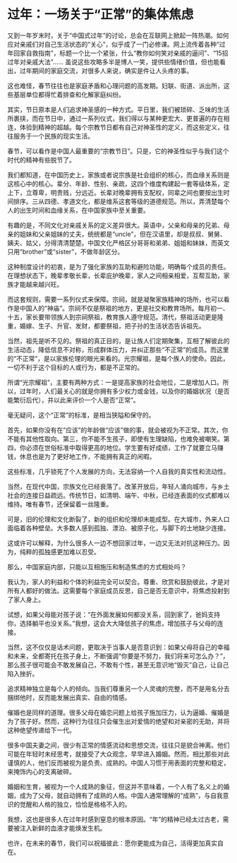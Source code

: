 # 过年：一场关于“正常”的集体焦虑

又到一年岁末时，关于“中国式过年”的讨论，总会在互联网上掀起一阵热潮。如何应对亲戚们对自己生活状态的“关心”，似乎成了一门必修课。网上流传着各种“过年回家自救指南”，标题一个比一个紧张，什么“教你如何笑对亲戚的逼问”、“15招过年对亲戚大法”…… 虽说这些攻略多半是博人一笑，提供些情绪价值，但也能看出，过年期间的家庭交流，对很多人来说，确实是件让人头疼的事。

这也难怪，春节往往也是家庭矛盾和心理问题的高发期。妇联、街道、派出所，这些基层单位都得忙着排查和化解家庭纠纷。

其实，节日原本是人们追求神圣感的一种方式。平日里，我们被琐碎、乏味的生活所裹挟，而在节日中，通过一系列仪式，我们得以与某种更宏大、更普遍的存在相连，体验到精神的超越。每个宗教节日都有自己对神圣性的定义，而这些定义，往往服务于一个民族的现实生活。

春节，可以看作是中国人最重要的“宗教节日”。只是，它的神圣性似乎与我们这个时代的精神有些脱节了。

我们都知道，在中国历史上，家族或者说宗族是社会组织的核心，而血缘关系则是这核心中的核心。辈分、年龄、性别、亲疏，这四个维度构建起一套等级体系，定上下，立尊卑，明贵贱，分远近。长辈对晚辈拥有支配权，同辈之间也要按出生时间排序。三从四德、孝道文化，都是维系这套等级的道德规范。所以，弄清楚每个人的出生时间和血缘关系，在中国家族中至关重要。

有趣的是，不同文化对亲戚关系的定义差异很大。英语中，父亲和母亲的兄弟、母亲的姐妹和父亲姐妹的丈夫，统统都是“uncle”，但在汉语里，却是叔叔、舅舅、姨夫、姑父，分得清清楚楚。中国文化严格区分哥哥和弟弟、姐姐和妹妹，而英文只用“brother”或“sister”，不做年龄区分。

这种制度设计的初衷，是为了强化家族的互助和避险功能，明确每个成员的责任。在理想状态下，晚辈孝敬长辈，长辈庇护晚辈，家人之间相亲相爱，互帮互助，家族才能越来越兴旺。

而这套规则，需要一系列仪式来保障。宗祠，就是凝聚家族精神的场所，也可以看作是中国人的“神庙”。宗祠不仅是祭祖的地方，更是社交和教育场所。每月初一、十五，家长要带领族人到宗祠祭祖，教育族人遵守规范。清代，祭祖活动更是隆重，婚嫁、生子、升官、发财，都要祭祖，把子孙的生活状态告诉祖先。

当然，祖先是听不见的。祭祖的真正目的，是让族人们定期聚集，互相了解彼此的生活动态，降低信息不对称，形成群体压力，并纠正那些“不正常”的成员。而这里的“不正常”，是以家族伦理的眼光来看的。光宗耀祖，是每个族人的使命。因此，一切不利于这个目标的人或行为，都是不正常的。

所谓“光宗耀祖”，主要有两种方式：一是提高家族的社会地位，二是增加人口。所以，过年时，人们最关心的就是你拥有多少权力或金钱，以及你的婚姻状况（是否能繁衍后代），并以此来评价一个人是否“正常”。

毫无疑问，这个“正常”的标准，是相当狭隘和保守的。

首先，如果你没有在“应该”的年龄做“应该”做的事，就会被视为不正常。其次，你不能有其他性取向。第三，你不能不生孩子，即使有生理缺陷，也难免被嘲笑。第四，你必须在世俗标准中取得更高的地位。学生要有好成绩，工作了就要立马赚钱，休息也是为了更好地工作，不能拥有真正的闲暇。

这些标准，几乎锁死了个人发展的方向，无法容纳一个人自我的真实性和流动性。

当然，在现代中国，宗族文化已经衰落了。改革开放后，年轻人涌向城市，与乡土社会的连接日益疏远。传统节日，如清明、端午、中秋，已经连表面的仪式都难以维持。唯有春节，还保留着一丝隆重。

可是，旧的伦理和文化断裂了，新的组织和伦理却未能成型。在大城市，外来人口面临着各种壁垒。大多数人感到孤独、漂泊、被原子化，与脚下的土地缺少连接。

这或许可以解释，为什么很多人一边不想回家过年，一边又无法对抗这种压力。因为，纯粹的孤独感更加难以忍受。

那么，中国家庭内部，只能以互相施压和制造焦虑的方式相处吗？

我认为，家人的利益和个体的利益完全可以契合。尊重、欣赏和鼓励彼此，才是对所有人都好的做法。这需要每个家庭成员反思，自己是否无意识中，将焦虑投射到了家人身上。

试想，如果父母能对孩子说：“在外面发展如何都没关系，回到家了，爸妈支持你，选择躺平也没关系。”我想，这会大大降低孩子的焦虑，增加孩子与父母的连接。

当然，这不仅仅是话术问题，更取决于当事人是否意识到：如果父母将自己的幸福和未来，全都寄托在孩子身上，不断强调“你要是不努力，我们将来可怎么办？”，那么孩子很可能会不敢发展自己，不敢有个性，甚至无意识地“毁灭”自己，让自己陷入挫折。

追求精神独立是每个人的倾向。当我们尊重另一个人灵魂的完整，而不是用名分去捆绑他时，反而能发展出真实、自由的情感。

催婚也是同样的道理。很多父母在婚恋问题上给孩子施加压力，认为逼婚、催婚是为了孩子好。然而，这种行为往往只会催生出对爱情的绝望和对亲密的无助，并将这种绝望传递给下一代。

很多中国夫妻之间，很少有正常的情感流动和思想交流，往往只是貌合神离。他们可能在年轻时未经思考，就接受了大众观念，早早进入婚姻。然而，相比那些对此谨慎的人，他们反而被视为是负责、成熟的。中国人习惯于用表面的完整和稳定，来掩饰内心的支离破碎。

婚姻和生育，被视为一个人成熟的象征，但这并不意味着，一个人有了名义上的婚姻，成为了父母，就自动拥有了成熟的人格。中国人通常理解的“成熟”，与自我意识的觉醒和人格的独立，恰恰是格格不入的。

我想，这也是很多人在过年时感到窒息的根本原因。“年”的精神已经太过古老，需要被注入新鲜的血液才能焕发生机。

也许，在未来的春节，我们可以祝福彼此：愿你更能成为自己，活得更加真实自在。
